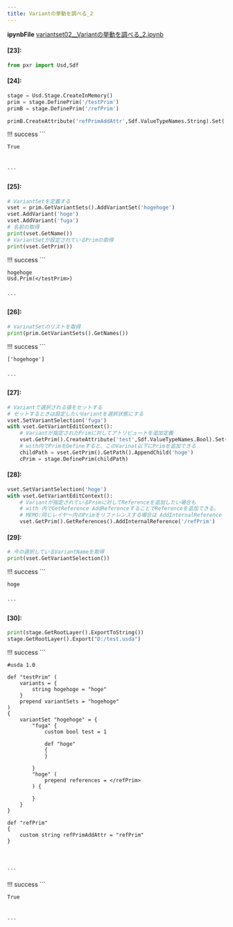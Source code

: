 ```yaml
---
title: Variantの挙動を調べる_2
---
```

**ipynbFile** [variantset02__Variantの挙動を調べる_2.ipynb](https://github.com/fereria/reincarnation_tech/blob/master/notebooks/USD/CompArc/variantset02__Variantの挙動を調べる_2.ipynb)
#### [23]:


```python
from pxr import Usd,Sdf
```


#### [24]:


```python
stage = Usd.Stage.CreateInMemory()
prim = stage.DefinePrim('/testPrim')
primB = stage.DefinePrim('/refPrim')

primB.CreateAttribute('refPrimAddAttr',Sdf.ValueTypeNames.String).Set('refPrim')
```

!!! success
    ```




    True



    ```


#### [25]:


```python
# VariantSetを定義する
vset = prim.GetVariantSets().AddVariantSet('hogehoge')
vset.AddVariant('hoge')
vset.AddVariant('fuga')
# 名前の取得
print(vset.GetName())
# VariantSetが設定されているPrimの取得
print(vset.GetPrim())
```

!!! success
    ```

    hogehoge
    Usd.Prim(</testPrim>)
    

    ```


#### [26]:


```python
# VarinatSetのリストを取得
print(prim.GetVariantSets().GetNames())
```

!!! success
    ```

    ['hogehoge']
    

    ```


#### [27]:


```python
# Variantで選択される値をセットする
# セットするときは設定したいVariantを選択状態にする
vset.SetVariantSelection('fuga')
with vset.GetVariantEditContext():
    # Variantが指定されたPrimに対してアトリビュートを追加定義
    vset.GetPrim().CreateAttribute('test',Sdf.ValueTypeNames.Bool).Set(True)
    # with内でPrimをDefineすると、このVarinat以下にPrimを追加できる
    childPath = vset.GetPrim().GetPath().AppendChild('hoge')
    cPrim = stage.DefinePrim(childPath)
```


#### [28]:


```python
vset.SetVariantSelection('hoge')
with vset.GetVariantEditContext():
    # Variantが指定されているPrimに対してReferenceを追加したい場合も
    # with 内でGetReference AddReferenceすることでReferenceを追加できる。
    # MEMO:同じレイヤー内のPrimをリファレンスする場合は AddInternalReference を使う。
    vset.GetPrim().GetReferences().AddInternalReference('/refPrim')
```


#### [29]:


```python
# 今の選択しているVariantNameを取得
print(vset.GetVariantSelection())
```

!!! success
    ```

    hoge
    

    ```


#### [30]:


```python
print(stage.GetRootLayer().ExportToString())
stage.GetRootLayer().Export("D:/test.usda")
```

!!! success
    ```

    #usda 1.0
    
    def "testPrim" (
        variants = {
            string hogehoge = "hoge"
        }
        prepend variantSets = "hogehoge"
    )
    {
        variantSet "hogehoge" = {
            "fuga" {
                custom bool test = 1
    
                def "hoge"
                {
                }
    
            }
            "hoge" (
                prepend references = </refPrim>
            ) {
    
            }
        }
    }
    
    def "refPrim"
    {
        custom string refPrimAddAttr = "refPrim"
    }
    
    
    

    ```

!!! success
    ```




    True



    ```